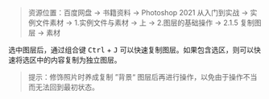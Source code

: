 > 资源位置：百度网盘 -> 书籍资料 -> Photoshop 2021 从入门到实战 -> 实例文件素材 -> 1.实例文件与素材 -> 上 -> 2.图层的基础操作 -> 2.1.5 复制图层 -> 素材

选中图层后，通过组合键 <kbd>Ctrl</kbd> + <kbd>J</kbd> 可以快速复制图层。如果包含选区，则可以快速将选区中的内容复制为独立图层。

> 提示：修饰照片时养成复制 ”背景“ 图层后再进行操作，以免由于操作不当而无法回到最初状态。